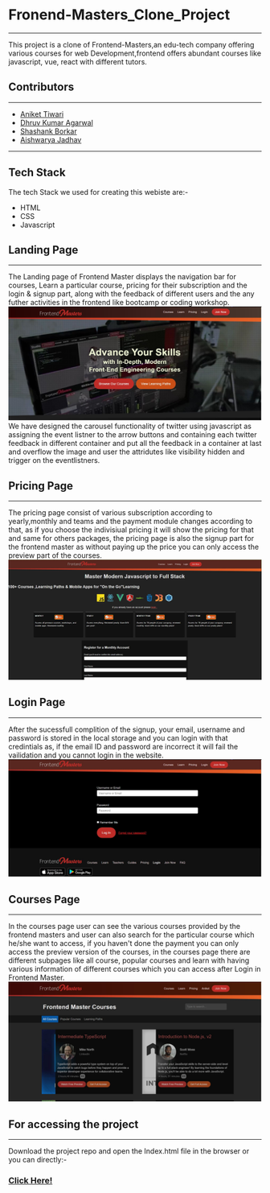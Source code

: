 # Fronend-Masters_Clone_Project
---
This project is a clone of Frontend-Masters,an edu-tech company offering various courses for web Development,frontend offers abundant courses like javascript, vue, react with different tutors.

## Contributors
----
+ [Aniket Tiwari](https://github.com/aniketT23)
+ [Dhruv Kumar Agarwal](https://github.com/Dhruvkagrawal)
+ [Shashank Borkar](https://github.com/ShashankSKB)
+ [Aishwarya Jadhav](https://github.com/aishwaryaj20)

----
## Tech Stack

The tech Stack we used for creating this webiste are:-
+ HTML
+ CSS
+ Javascript

## Landing Page
----
The Landing page of Frontend Master displays the navigation bar for courses, Learn a particular course, pricing for their subscription and the login & signup part, along with the feedback of different users and the any futher activities in the frontend like bootcamp or coding workshop.
![landing page](https://github.com/aniketT23/Fronend-Masters/blob/master/img/landing.JPG  "Logo Title Text 1")
We have designed the carousel  functionality of twitter using javascript as assigning the event listner to the arrow buttons and containing each twitter feedback in different container and put all the feedback in a container at last and overflow the image and user the attridutes like visibility hidden and trigger on the eventlistners.

## Pricing Page
----
The pricing page consist of various subscription according to yearly,monthly and teams and the payment module changes according to that, as if you choose the indivisiual pricing it will show the pricing for that and same for others packages, the pricing page is also the signup part for the frontend master as without paying up the price you can only access the preview part of the courses.
![landing page](https://github.com/aniketT23/Fronend-Masters/blob/master/img/pricing.JPG  "Logo Title Text 1")

## Login Page
----
After the sucessfull complition of the signup, your email, username and password is stored in the local storage and you can login with that credintials as, if the email ID and password are incorrect it will fail the vailidation and you cannot login in the website.
![landing page](https://github.com/aniketT23/Fronend-Masters/blob/master/img/login.JPG  "Logo Title Text 1")

## Courses Page
----
In the courses page user can see the various courses provided by the frontend masters and user can also search for the particular course which he/she want to access, if you haven't done the payment you can only access the preview version of the courses, in the courses page there are different subpages like all course, popular courses and learn with having various information of different courses which you can access after Login in Frontend Master.
![landing page](https://github.com/aniketT23/Fronend-Masters/blob/master/img/course.JPG  "Logo Title Text 1")

## For accessing the project
---
Download the project repo and open the Index.html file in the browser or you can directly:-
### [Click Here!](https://anikett23.github.io/Fronend-Masters/)

